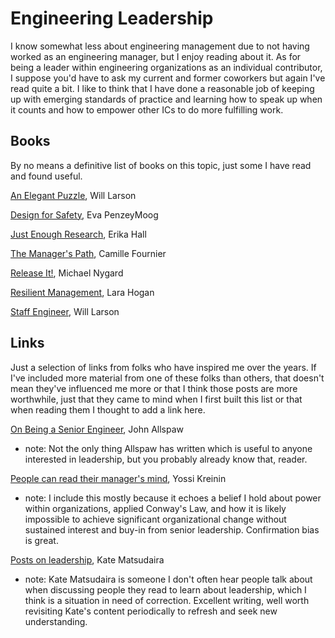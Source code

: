 # Engineering Leadership

I know somewhat less about engineering management due to not having worked as an engineering manager, but I enjoy reading about it. As for being a leader within engineering organizations as an individual contributor, I suppose you'd have to ask my current and former coworkers but again I've read quite a bit. I like to think that I have done a reasonable job of keeping up with emerging standards of practice and learning how to speak up when it counts and how to empower other ICs to do more fulfilling work.

## Books

By no means a definitive list of books on this topic, just some I have read and found useful.

[An Elegant Puzzle](https://lethain.com/elegant-puzzle/), Will Larson

[Design for Safety](https://abookapart.com/products/design-for-safety), Eva PenzeyMoog

[Just Enough Research](https://abookapart.com/products/just-enough-research), Erika Hall

[The Manager's Path](https://smile.amazon.com/Managers-Path-Leaders-Navigating-Growth-ebook/dp/B06XP3GJ7F/), Camille Fournier

[Release It!](https://pragprog.com/titles/mnee2/release-it-second-edition/), Michael Nygard

[Resilient Management](https://resilient-management.com/), Lara Hogan

[Staff Engineer](https://staffeng.com), Will Larson

## Links

Just a selection of links from folks who have inspired me over the years. If I've included more material from one of these folks than others, that doesn't mean they've influenced me more or that I think those posts are more worthwhile, just that they came to mind when I first built this list or that when reading them I thought to add a link here. 

[On Being a Senior Engineer](https://www.kitchensoap.com/2012/10/25/on-being-a-senior-engineer/), John Allspaw
- note: Not the only thing Allspaw has written which is useful to anyone interested in leadership, but you probably already know that, reader.

[People can read their manager's mind](http://yosefk.com/blog/people-can-read-their-managers-mind.html), Yossi Kreinin
- note: I include this mostly because it echoes a belief I hold about power within organizations, applied Conway's Law, and how it is likely impossible to achieve significant organizational change without sustained interest and buy-in from senior leadership. Confirmation bias is great.

[Posts on leadership](https://katemats.com/leadership/), Kate Matsudaira
- note: Kate Matsudaira is someone I don't often hear people talk about when discussing people they read to learn about leadership, which I think is a situation in need of correction. Excellent writing, well worth revisiting Kate's content periodically to refresh and seek new understanding.
